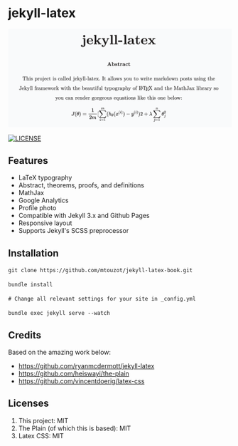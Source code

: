 # jekyll-latex

<p align="center">
    <img src="./assets/jekyll_latex_cover_art.png">
</p>

  [![LICENSE](https://img.shields.io/github/license/mtouzot/jekyll-latex-book)](LICENSE.md) 


## Features
- LaTeX typography
- Abstract, theorems, proofs, and definitions
- MathJax
- Google Analytics
- Profile photo
- Compatible with Jekyll 3.x and Github Pages
- Responsive layout
- Supports Jekyll's SCSS preprocessor

## Installation
```
git clone https://github.com/mtouzot/jekyll-latex-book.git

bundle install

# Change all relevant settings for your site in _config.yml

bundle exec jekyll serve --watch
```

## Credits

Based on the amazing work below:
- https://github.com/ryanmcdermott/jekyll-latex
- https://github.com/heiswayi/the-plain
- https://github.com/vincentdoerig/latex-css

## Licenses

1. This project: MIT
1. The Plain (of which this is based): MIT
1. Latex CSS: MIT